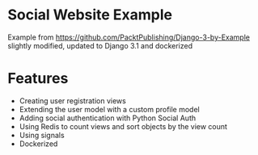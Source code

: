 # Social Website Example

Example from
https://github.com/PacktPublishing/Django-3-by-Example
slightly modified, updated to Django 3.1 and dockerized

# Features

- Creating user registration views
- Extending the user model with a custom profile model
- Adding social authentication with Python Social Auth
- Using Redis to count views and sort objects by the view count
- Using signals
- Dockerized
